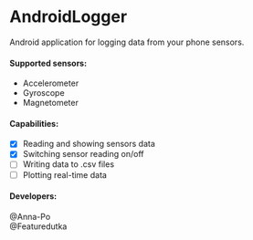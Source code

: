 # AndroidLogger

Android application for logging data from your phone sensors.

#### Supported sensors:

- Accelerometer
- Gyroscope
- Magnetometer

#### Capabilities:

- [x] Reading and showing sensors data
- [x] Switching sensor reading on/off
- [ ] Writing data to .csv files
- [ ] Plotting real-time data

#### Developers:

@Anna-Po<br /> @Featuredutka
